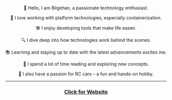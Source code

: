 
<p align="center">🖖 Hello, I am Bilgehan, a passionate technology enthusiast.<p/>

<p align="center">🧱 I love working with platform technologies, especially containerization.<p/>

<p align="center">🛠️ I enjoy developing tools that make life easier.<p/>

<p align="center">🔍 I dive deep into how technologies work behind the scenes.<p/>

<p align="center">📚 Learning and staying up to date with the latest advancements excites me.<p/>

<p align="center">🧠 I spend a lot of time reading and exploring new concepts.<p/>

<p align="center">🚗 I also have a passion for RC cars – a fun and hands-on hobby.<p/>


---
<h3 align="center">
<a href="https://bilgehannal.com"> Click for Website </a> 
</h3>
